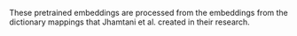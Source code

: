These pretrained embeddings are processed from the embeddings from the dictionary mappings that Jhamtani et al. created in their research.